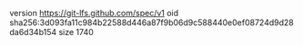 version https://git-lfs.github.com/spec/v1
oid sha256:3d093fa11c984b22588d446a87f9b06d9c588440e0ef08724d9d28da6d34b154
size 1740
